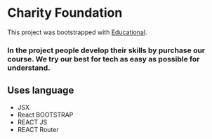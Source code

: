 # Charity Foundation

This project was bootstrapped with [Educational](https://tender-mclean-d7cb71.netlify.app/home).

### In the project people develop their skills by purchase our course. We try our best for tech as easy as possible for understand.

## Uses language

- JSX
- React BOOTSTRAP
- REACT JS
- REACT Router
